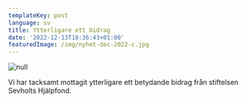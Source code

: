 ```yaml
---
templateKey: post
language: sv
title: Ytterligare ett bidrag
date: '2022-12-13T10:36:43+01:00'
featuredImage: /img/nyhet-dec-2022-c.jpg
---
```

![null](/img/nyhet-dec-2022-c.jpg)

Vi har tacksamt mottagit ytterligare ett betydande bidrag från stiftelsen Sevholts Hjälpfond.
